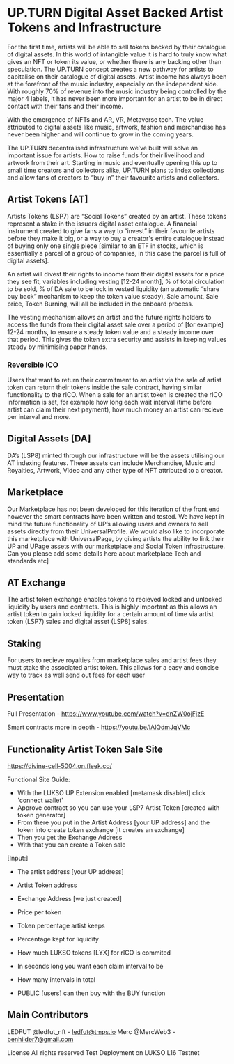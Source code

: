 
# UP.TURN Digital Asset Backed Artist Tokens and Infrastructure
For the first time, artists will be able to sell tokens backed by their catalogue of digital assets. In this world of intangible value it is hard to truly know what gives an NFT or token its value, or whether there is any backing other than speculation. The UP.TURN concept creates a new pathway for artists to capitalise on their catalogue of digital assets. Artist income has always been  at the forefront of the music industry, especially on the independent side. With roughly 70% of revenue into the music industry being controlled by the major 4 labels, it has never been more important for an artist to be in direct contact with their fans and their income.

With the emergence of NFTs and AR, VR,  Metaverse tech. The value attributed to digital assets like music, artwork, fashion and merchandise has never been higher and will continue to grow in the coming years.

The UP.TURN decentralised infrastructure we’ve built will solve an important issue for artists. How to raise funds for their livelihood and artwork from their art. Starting in music and eventually opening this up to small time creators and collectors alike, UP.TURN plans to index collections and allow fans of creators to “buy in” their favourite artists and collectors.

## Artist Tokens [AT]
Artists Tokens (LSP7) are “Social Tokens” created by an artist. These tokens represent a stake in the issuers digital asset catalogue. A financial instrument created to give fans a way to “invest” in their favourite artists before they make it big, or a way to buy a creator's entire catalogue instead of buying only one single piece [similar to an ETF in stocks, which is essentially a parcel of a group of companies, in this case the parcel is full of digital assets].


An artist will divest their rights to income from their digital assets for a price they see fit, variables including vesting [12-24 month], % of total circulation to be sold, % of DA sale to be lock in vested liquidity (an automatic “share buy back” mechanism to keep the token value steady), Sale amount, Sale price, Token Burning, will all be included in the onboard process.
 
The vesting mechanism allows an artist and the future rights holders to access the funds from their digital asset sale over a period of [for example] 12-24 months, to ensure a steady token value and a steady income over that period. This gives the token extra security and assists in keeping values steady by minimising paper hands. 

### Reversible ICO
Users that want to return their commitment to an artist via the sale of artist token
can return their tokens inside the sale contract, having similar functionality to 
the rICO. When a sale for an artist token is created the rICO information is set, for example
how long each wait interval (time before artist can claim their next payment), how much money
an artist can recieve per interval and more.


## Digital Assets [DA]
DA’s (LSP8) minted through our infrastructure will be the assets utilising our AT indexing features. These assets can include Merchandise, Music and Royalties, Artwork, Video and any other type of NFT attributed to a creator.


## Marketplace
Our Marketplace has not been developed for this iteration of the front end however the smart contracts have been written and tested. We have kept in mind the future functionality of UP’s allowing users and owners to sell assets directly from their UniversalProfile. We would also like to incorporate this marketplace with UniversalPage, by giving artists the ability to link their UP and UPage assets with our marketplace and Social Token infrastructure.
Can you please add some details here about marketplace Tech and standards etc]


## AT Exchange
The artist token exchange enables tokens to recieved locked and unlocked liquidity
by users and contracts. This is highly important as this allows an artist token
to gain locked liquidity for a certain amount of time via artist token (LSP7) sales and 
digital asset (LSP8) sales.

## Staking

For users to recieve royalties from marketplace sales and artist fees they must stake 
the associated artist token. This allows for a easy and concise way to track as well
send out fees for each user
## Presentation
Full Presentation - https://www.youtube.com/watch?v=dnZW0ojFjzE

Smart contracts more in depth - https://youtu.be/lAlQdmJqVMc

## Functionality Artist Token Sale Site
https://divine-cell-5004.on.fleek.co/

Functional Site Guide:
- With the LUKSO UP Extension enabled [metamask disabled] click 'connect wallet'
- Approve contract so you can use your LSP7 Artist Token [created with token generator]
- From there you put in the Artist Address [your UP address] and the token into create token exchange [it creates an exchange]
- Then you get the Exchange Address
- With that you can create a Token sale


[Input:]
- The artist address [your UP address]
- Artist Token address
- Exchange Address [we just created]
- Price per token
- Token percentage artist keeps
- Percentage kept for liquidity
- How much LUKSO tokens [LYX] for rICO is commited
- In seconds long you want each claim interval to be 
- How many intervals in total

- PUBLIC [users] can then buy with the BUY function

## Main Contributors
LEDFUT @ledfut_nft - ledfut@tmps.io
Merc @MercWeb3 - benhilder7@gmail.com

License
All rights reserved
Test Deployment on LUKSO L16 Testnet
